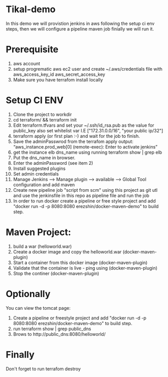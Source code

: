 # Tikal-demo
In this demo we will provistion jenkins in aws following the setup ci env steps, then we will configure a pipeline maven job finially we will run it.

# Prerequisite 
1. aws account 
2. setup progrematic aws ec2 user and create ~/.aws/credentials file with aws_access_key_id aws_secret_access_key
3. Make sure you have terrafom install locally

# Setup CI ENV
1. Clone the project to workdir
2. cd terraform/ && terraform init
3. Edit terraform.tfvars and set your ~/.ssh/id_rsa.pub as the value for public_key also set whitelist var I.E ["172.31.0.0/16", "your public ip/32"]
4. terraform apply (or first plan :-) and wait for the job to finish.
5. Save the adminPasswrod from the terrafom apply output:
   “aws_instance.prod_web[0] (remote-exec): Enter <SOME HASH> to activate jenkins”
6. get the instance elb dns_name using running terraform show | grep elb
7. Put the dns_name in browser.
8. Enter the adminPassword (see item 2)
9. Install suggested plugins
10. Set admin credentials 
11. Manage Jenkins —> Manage plugin —> available --> Global Tool configuration and add maven
12. Create new pipeline job "script from scm" using this project as git utl and use the jenkinsfile in this repo as pipeline file and run the job
13. In order to run docker create a pipeline or free style project and add "docker run -d -p 8080:8080 erezshin/docker-maven-demo" to build step.
   

# Maven Project:

1. build a war (helloworld.war)
2. Create a docker image and copy the helloworld.war (docker-maven-plugin)
3. Start a container from this docker image (docker-maven-plugin)
4. Validate that the container is live - ping using (docker-maven-plugin)
5. Stop the continer (docker-maven-plugin)


# Optionally 

You can view the tomcat page:
1. Create a pipeline or freestyle project and add "docker run -d -p 8080:8080 erezshin/docker-maven-demo" to build step.
2. run terraform show | grep public_dns
3. Brows to http://public_dns:8080/helloworld/

# Finally
Don't forget to run terrafom destroy
